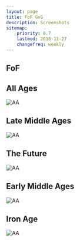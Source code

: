 ```yaml
---
layout: page
title: FoF GvG
description: Screenshots
sitemap:
    priority: 0.7
    lastmod: 2018-11-27
    changefreq: weekly
---
```

## FoF

<h2 class="box align-center">All Ages</h2>

<span class="image fit"><img src="/images/fof/AA.png" alt="AA"></span>

<h2 class="box align-center">Late Middle Ages</h2>

<span class="image fit"><img src="/images/fof/lma.png" alt="AA"></span>

<h2 class="box align-center">The Future</h2>

<span class="image fit"><img src="/images/fof/Future.png" alt="AA"></span>

<h2 class="box align-center">Early Middle Ages</h2>

<span class="image fit"><img src="/images/fof/ema.png" alt="AA"></span>

<h2 class="box align-center">Iron Age</h2>

<span class="image fit"><img src="/images/fof/IA.png" alt="AA"></span>